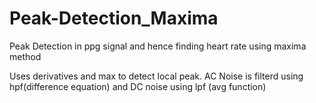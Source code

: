 # Peak-Detection_Maxima
Peak Detection in ppg signal and hence finding heart rate using maxima method

Uses derivatives and max to detect local peak.
AC Noise is filterd using hpf(difference equation) and DC noise using lpf (avg function)
